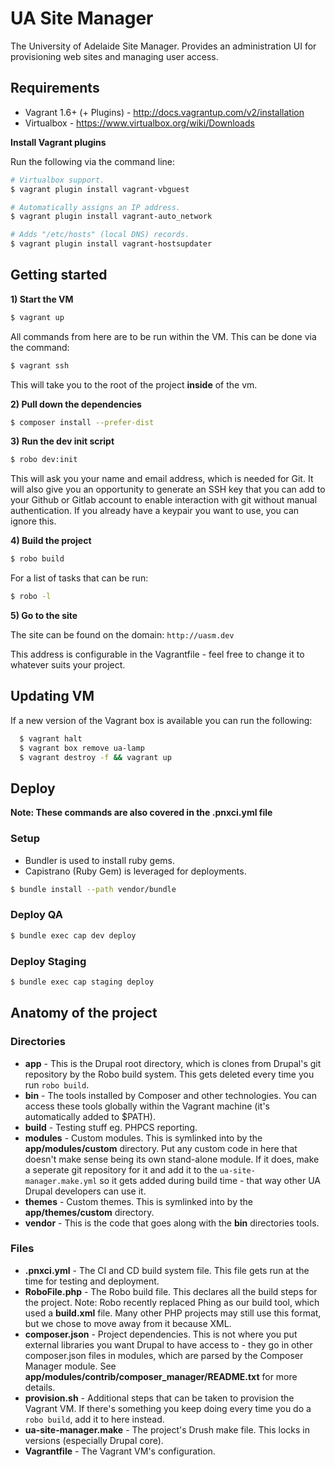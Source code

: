 UA Site Manager
===============

The University of Adelaide Site Manager. Provides an administration UI for provisioning web sites and managing user access.

## Requirements

* Vagrant 1.6+ (+ Plugins) - http://docs.vagrantup.com/v2/installation
* Virtualbox - https://www.virtualbox.org/wiki/Downloads

**Install Vagrant plugins**

Run the following via the command line:

```bash
# Virtualbox support.
$ vagrant plugin install vagrant-vbguest

# Automatically assigns an IP address.
$ vagrant plugin install vagrant-auto_network

# Adds "/etc/hosts" (local DNS) records.
$ vagrant plugin install vagrant-hostsupdater
```

## Getting started

**1) Start the VM**

```bash
$ vagrant up
```

All commands from here are to be run within the VM. This can be done via the command:

```bash
$ vagrant ssh
```

This will take you to the root of the project **inside** of the vm.

**2) Pull down the dependencies**

```bash
$ composer install --prefer-dist
```

**3) Run the dev init script**

```bash
$ robo dev:init
```

This will ask you your name and email address, which is needed for Git. It will also give you an opportunity to generate an SSH key that you can add to your Github or Gitlab account to enable interaction with git without manual authentication. If you already have a keypair you want to use, you can ignore this.

**4) Build the project**

```bash
$ robo build
```

For a list of tasks that can be run:

```bash
$ robo -l
```

**5) Go to the site**

The site can be found on the domain: `http://uasm.dev`

This address is configurable in the Vagrantfile - feel free to change it to whatever suits your project.

## Updating VM

If a new version of the Vagrant box is available you can run the following:

```bash
  $ vagrant halt
  $ vagrant box remove ua-lamp
  $ vagrant destroy -f && vagrant up
```

## Deploy

**Note: These commands are also covered in the .pnxci.yml file**

### Setup

* Bundler is used to install ruby gems.
* Capistrano (Ruby Gem) is leveraged for deployments.

```bash
$ bundle install --path vendor/bundle
```

### Deploy QA

```bash
$ bundle exec cap dev deploy
```

### Deploy Staging

```bash
$ bundle exec cap staging deploy
```

## Anatomy of the project

### Directories

* **app** - This is the Drupal root directory, which is clones from Drupal's git repository by the Robo build system. This gets deleted every time you run `robo build`.
* **bin** - The tools installed by Composer and other technologies. You can access these tools globally within the Vagrant machine (it's automatically added to $PATH).
* **build** - Testing stuff eg. PHPCS reporting.
* **modules** - Custom modules. This is symlinked into by the **app/modules/custom** directory. Put any custom code in here that doesn't make sense being its own stand-alone module. If it does, make a seperate git repository for it and add it to the `ua-site-manager.make.yml` so it gets added during build time - that way other UA Drupal developers can use it.
* **themes** - Custom themes. This is symlinked into by the **app/themes/custom** directory.
* **vendor** - This is the code that goes along with the **bin** directories tools.

### Files

* **.pnxci.yml** - The CI and CD build system file. This file gets run at the time for testing and deployment.
* **RoboFile.php** - The Robo build file. This declares all the build steps for the project. Note: Robo recently replaced Phing as our build tool, which used a **build.xml** file. Many other PHP projects may still use this format, but we chose to move away from it because XML.
* **composer.json** - Project dependencies. This is not where you put external libraries you want Drupal to have access to - they go in other composer.json files in modules, which are parsed by the Composer Manager module. See **app/modules/contrib/composer_manager/README.txt** for more details.
* **provision.sh** - Additional steps that can be taken to provision the Vagrant VM. If there's something you keep doing every time you do a `robo build`, add it to here instead.
* **ua-site-manager.make** - The project's Drush make file. This locks in versions (especially Drupal core).
* **Vagrantfile** - The Vagrant VM's configuration.
